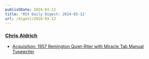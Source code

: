```yaml
---
publishDate: 2024-03-12
title: 'RSS Daily Digest: 2024-03-12'
url: /digest/2024-03-12
---
```


### [Chris Aldrich](https://boffosocko.com/)

  * [Acquisition: 1957 Remington Quiet-Riter with Miracle Tab Manual Typewriter](https://boffosocko.com/2024/03/11/acquisition-1957-remington-quiet-riter-with-miracle-tab-manual-typewriter/)
  
